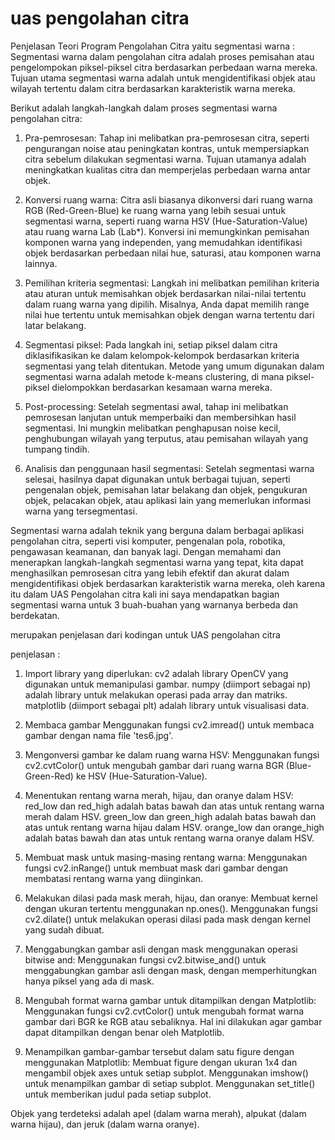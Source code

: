 
# uas pengolahan citra
Penjelasan Teori Program Pengolahan Citra yaitu segmentasi warna :
Segmentasi warna dalam pengolahan citra adalah proses pemisahan atau pengelompokan piksel-piksel citra berdasarkan perbedaan warna mereka. Tujuan utama segmentasi warna adalah untuk mengidentifikasi objek atau wilayah tertentu dalam citra berdasarkan karakteristik warna mereka.

Berikut adalah langkah-langkah dalam proses segmentasi warna pengolahan citra:

1. Pra-pemrosesan: Tahap ini melibatkan pra-pemrosesan citra, seperti pengurangan noise atau peningkatan kontras, untuk mempersiapkan citra sebelum dilakukan segmentasi warna. Tujuan utamanya adalah meningkatkan kualitas citra dan memperjelas perbedaan warna antar objek.

2. Konversi ruang warna: Citra asli biasanya dikonversi dari ruang warna RGB (Red-Green-Blue) ke ruang warna yang lebih sesuai untuk segmentasi warna, seperti ruang warna HSV (Hue-Saturation-Value) atau ruang warna Lab (Lab*). Konversi ini memungkinkan pemisahan komponen warna yang independen, yang memudahkan identifikasi objek berdasarkan perbedaan nilai hue, saturasi, atau komponen warna lainnya.

3. Pemilihan kriteria segmentasi: Langkah ini melibatkan pemilihan kriteria atau aturan untuk memisahkan objek berdasarkan nilai-nilai tertentu dalam ruang warna yang dipilih. Misalnya, Anda dapat memilih range nilai hue tertentu untuk memisahkan objek dengan warna tertentu dari latar belakang.

4. Segmentasi piksel: Pada langkah ini, setiap piksel dalam citra diklasifikasikan ke dalam kelompok-kelompok berdasarkan kriteria segmentasi yang telah ditentukan. Metode yang umum digunakan dalam segmentasi warna adalah metode k-means clustering, di mana piksel-piksel dielompokkan berdasarkan kesamaan warna mereka.

5. Post-processing: Setelah segmentasi awal, tahap ini melibatkan pemrosesan lanjutan untuk memperbaiki dan membersihkan hasil segmentasi. Ini mungkin melibatkan penghapusan noise kecil, penghubungan wilayah yang terputus, atau pemisahan wilayah yang tumpang tindih.

6. Analisis dan penggunaan hasil segmentasi: Setelah segmentasi warna selesai, hasilnya dapat digunakan untuk berbagai tujuan, seperti pengenalan objek, pemisahan latar belakang dan objek, pengukuran objek, pelacakan objek, atau aplikasi lain yang memerlukan informasi warna yang tersegmentasi.

Segmentasi warna adalah teknik yang berguna dalam berbagai aplikasi pengolahan citra, seperti visi komputer, pengenalan pola, robotika, pengawasan keamanan, dan banyak lagi. Dengan memahami dan menerapkan langkah-langkah segmentasi warna yang tepat, kita dapat menghasilkan pemrosesan citra yang lebih efektif dan akurat dalam mengidentifikasi objek berdasarkan karakteristik warna mereka, oleh karena itu dalam UAS Pengolahan citra kali ini saya mendapatkan bagian segmentasi warna untuk 3 buah-buahan yang warnanya berbeda dan berdekatan.

merupakan penjelasan dari kodingan untuk UAS pengolahan citra

penjelasan :
1. Import library yang diperlukan:
cv2 adalah library OpenCV yang digunakan untuk memanipulasi gambar.
numpy (diimport sebagai np) adalah library untuk melakukan operasi pada array dan matriks.
matplotlib (diimport sebagai plt) adalah library untuk visualisasi data.

2. Membaca gambar
Menggunakan fungsi cv2.imread() untuk membaca gambar dengan nama file 'tes6.jpg'.

3. Mengonversi gambar ke dalam ruang warna HSV:
Menggunakan fungsi cv2.cvtColor() untuk mengubah gambar dari ruang warna BGR (Blue-Green-Red) ke HSV (Hue-Saturation-Value).

4. Menentukan rentang warna merah, hijau, dan oranye dalam HSV:
red_low dan red_high adalah batas bawah dan atas untuk rentang warna merah dalam HSV.
green_low dan green_high adalah batas bawah dan atas untuk rentang warna hijau dalam HSV.
orange_low dan orange_high adalah batas bawah dan atas untuk rentang warna oranye dalam HSV.

5. Membuat mask untuk masing-masing rentang warna:
Menggunakan fungsi cv2.inRange() untuk membuat mask dari gambar dengan membatasi rentang warna yang diinginkan.

6. Melakukan dilasi pada mask merah, hijau, dan oranye:
Membuat kernel dengan ukuran tertentu menggunakan np.ones().
Menggunakan fungsi cv2.dilate() untuk melakukan operasi dilasi pada mask dengan kernel yang sudah dibuat.

7. Menggabungkan gambar asli dengan mask menggunakan operasi bitwise and:
Menggunakan fungsi cv2.bitwise_and() untuk menggabungkan gambar asli dengan mask, dengan memperhitungkan hanya piksel yang ada di mask.

8. Mengubah format warna gambar untuk ditampilkan dengan Matplotlib:
Menggunakan fungsi cv2.cvtColor() untuk mengubah format warna gambar dari BGR ke RGB atau sebaliknya. Hal ini dilakukan agar gambar dapat ditampilkan dengan benar oleh Matplotlib.

9. Menampilkan gambar-gambar tersebut dalam satu figure dengan menggunakan Matplotlib:
Membuat figure dengan ukuran 1x4 dan mengambil objek axes untuk setiap subplot.
Menggunakan imshow() untuk menampilkan gambar di setiap subplot.
Menggunakan set_title() untuk memberikan judul pada setiap subplot.

Objek yang terdeteksi adalah apel (dalam warna merah), alpukat (dalam warna hijau), dan jeruk (dalam warna oranye).

